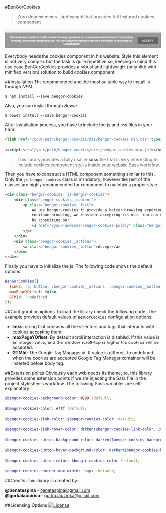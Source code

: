 #BenGorCookies
> Zero dependencies. Lightweight that provides full featured cookies component

![Snapshot](https://raw.githubusercontent.com/BenGorJS/Cookies/master/snapshot.png)

Everybody needs the cookies component in his website. Style this element is not very complex but the task is quite
repetitive so, keeping in mind this use case BenGorCookies provides a robust and lightweight (only 4kb with minified
version) solution to build cookies component.

##Installation
The recommended and the most suitable way to install is through *NPM*.
```shell
$ npm install --save bengor-cookies
```

Also, you can install through *Bower*.
```shell
$ bower install --save bengor-cookies
```


After installation process, you have to include the js and css files in your html.
```html
<link href="/your/path/bengor-cookies/dis/bengor-cookies.min.css" type="text/css" rel="stylesheet">

<script src="/your/path/bengor-cookies/dist/bengor-cookies.min.js"></script>
```
> This library provides a fully usable **scss** file that is very interesting to include cookies component styles inside
your website Sass workflow.

Then you have to construct a HTML component something similar to this. Only the `js-bengor-cookies` class is mandatory,
however the rest of the classes are highly recommended for component to maintain a proper style. 
```html
<div class="bengor-cookies  js-bengor-cookies">
    <div class="bengor-cookies__content">
        <p class="bengor-cookies__text">
            We use bengor-cookies to provide a better browsing experience and a more personalized service. If you
            continue browsing, we consider accepting its use. You can change the settings or get more information
            by consulting our
            <a href="/your-awesome-bengor-cookies-policy" class="bengor-cookies__link" target="_blank">Cookies policy</a>.
        </p>
    </div>
    <div class="bengor-cookies__actions">
        <a class="bengor-cookies__button">Accept</a>
    </div>
</div>
```

Finally you have to initialize the js. The following code shows the default options.
```js
BenGorCookies({
  links: 'a, button, .bengor-cookies__actions, .bengor-cookies__button',
  maxPageYOffset: false,
  GTMId: 'undefined'
});
```

##Configuration options
To load the library check the following code. The example provides default values of `BenGorCookies` configuration
options.
* **links**: string that contains all the selectors and tags that interacts with cookies accepting them.
* **maxPageYOffset**: By default scroll interaction is disabled. If this value is an integer value, and the window
scroll-top is higher the cookies will be accepted.
* **GTMId**: The Google Tag Manager id. If value is different to undefined when the cookies are accepted Google Tag
Manager container will be inserted before body tag.

##Extension points
Obviously each web needs its theme, so, this library provides some extension points if we are injecting the Sass file in
the project stylesheets workflow. The following Sass variables are self-explanatory:
```scss
$bengor-cookies-background-color: #999 !default;

$bengor-cookies-color: #fff !default;

$bengor-cookies-link-color: $bengor-cookies-color !default;

$bengor-cookies-link-hover-color: darken($bengor-cookies-link-color, 20%) !default;

$bengor-cookies-button-background-color: darken($bengor-cookies-background-color, 20%) !default;

$bengor-cookies-button-hover-background-color: darken($bengor-cookies-button-background-color, 20%) !default;

$bengor-cookies-button-color: $bengor-cookies-color !default;

$bengor-cookies-content-max-width: 850px !default;
```

##Credits
This library is created by:
>
**@benatespina** - [benatespina@gmail.com](mailto:benatespina@gmail.com)<br>
**@gorkalaucirica** - [gorka.lauzirika@gmail.com](mailto:gorka.lauzirika@gmail.com)

##Licensing Options
[![License](https://img.shields.io/badge/License-MIT-yellowgreen.svg)](https://github.com/BenGorJS/Cookies/blob/master/LICENSE)
